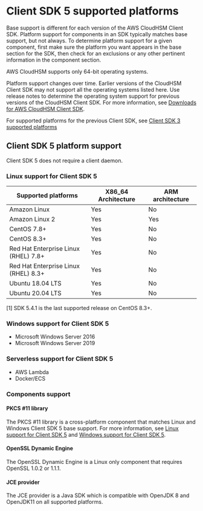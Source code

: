 # Client SDK 5 supported platforms<a name="client-supported-platforms"></a>

Base support is different for each version of the AWS CloudHSM Client SDK\. Platform support for components in an SDK typically matches base support, but not always\. To determine platform support for a given component, first make sure the platform you want appears in the base section for the SDK, then check for an exclusions or any other pertinent information in the component section\.

AWS CloudHSM supports only 64\-bit operating systems\.

Platform support changes over time\. Earlier versions of the CloudHSM Client SDK may not support all the operating systems listed here\. Use release notes to determine the operating system support for previous versions of the CloudHSM Client SDK\. For more information, see [Downloads for AWS CloudHSM Client SDK](client-history.md)\.

For supported platforms for the previous Client SDK, see [Client SDK 3 supported platforms](sdk3-support.md)

## Client SDK 5 platform support<a name="sdk8-support"></a>

Client SDK 5 does not require a client daemon\. 

### Linux support for Client SDK 5<a name="sdk8-linux"></a>


| Supported platforms | X86\_64 Architecture | ARM architecture | 
| --- | --- | --- | 
| Amazon Linux |  Yes  |  No  | 
| Amazon Linux 2 | Yes | Yes | 
| CentOS 7\.8\+ | Yes | No | 
| CentOS 8\.3\+ | Yes | No | 
| Red Hat Enterprise Linux \(RHEL\) 7\.8\+ | Yes | No | 
| Red Hat Enterprise Linux \(RHEL\) 8\.3\+ | Yes | No | 
| Ubuntu 18\.04 LTS | Yes | No | 
| Ubuntu 20\.04 LTS | Yes | No | 

\[1\] SDK 5\.4\.1 is the last supported release on CentOS 8\.3\+\.

### Windows support for Client SDK 5<a name="sdk8-windows"></a>
+ Microsoft Windows Server 2016
+ Microsoft Windows Server 2019

### Serverless support for Client SDK 5<a name="sdk8-serverless"></a>
+ AWS Lambda
+ Docker/ECS

### Components support<a name="sdk8-support-components"></a>

#### PKCS \#11 library<a name="sdk8-support-pkcs11"></a>

The PKCS \#11 library is a cross\-platform component that matches Linux and Windows Client SDK 5 base support\. For more information, see [Linux support for Client SDK 5](#sdk8-linux) and [Windows support for Client SDK 5](#sdk8-windows)\.

#### OpenSSL Dynamic Engine<a name="sdk5-support-openssl"></a><a name="openssl5-collapse"></a>

The OpenSSL Dynamic Engine is a Linux only component that requires OpenSSL 1\.0\.2 or 1\.1\.1\.

#### JCE provider<a name="sdk5-support-jce"></a>

The JCE provider is a Java SDK which is compatible with OpenJDK 8 and OpenJDK11 on all supported platforms\.